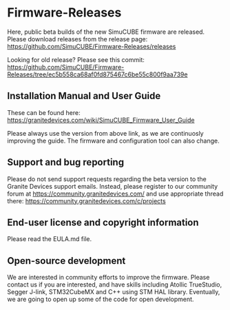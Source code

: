 # Firmware-Releases
Here, public beta builds of the new SimuCUBE firmware are released. Please download releases from the release page:
https://github.com/SimuCUBE/Firmware-Releases/releases

Looking for old release? Please see this commit:
https://github.com/SimuCUBE/Firmware-Releases/tree/ec5b558ca68af0fd875467c6be55c800f9aa739e

## Installation Manual and User Guide
 These can be found here: https://granitedevices.com/wiki/SimuCUBE_Firmware_User_Guide

Please always use the version from above link, as we are continuosly improving the guide. The firmware and configuration tool can also change.

## Support and bug reporting
Please do not send support requests regarding the beta version to the Granite Devices support emails. Instead, please register to our community forum at https://community.granitedevices.com/ and use appropriate thread there:
https://community.granitedevices.com/c/projects

## End-user license and copyright information
Please read the EULA.md file.


## Open-source development
We are interested in community efforts to improve the firmware. Please contact us if you are interested, and have skills including Atollic TrueStudio, Segger J-link, STM32CubeMX and C++ using STM HAL library. Eventually, we are going to open up some of the code for open development. 

